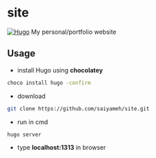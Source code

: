 # site

[![Hugo](https://img.shields.io/chocolatey/v/hugo?label=Built%20with%20Hugo)](https://gohugo.io/)
My personal/portfolio website

## Usage

- install Hugo using **chocolatey**

```sh
choco install hugo -confirm
```

- download

```sh
git clone https://github.com/saiyameh/site.git
```

- run in cmd

```sh
hugo server
```

- type **localhost:1313** in browser
